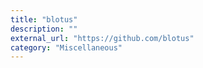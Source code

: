 ```yaml
---
title: "blotus"
description: ""
external_url: "https://github.com/blotus"
category: "Miscellaneous"
---
```


